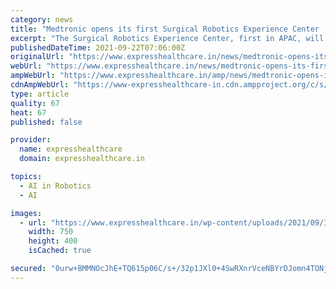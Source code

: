 ```yaml
---
category: news
title: "Medtronic opens its first Surgical Robotics Experience Center (SREC) in Asia Pacific"
excerpt: "The Surgical Robotics Experience Center, first in APAC, will enable clinicians in India to experience and train on robotic-assisted surgery technology from Medtronic"
publishedDateTime: 2021-09-22T07:06:00Z
originalUrl: "https://www.expresshealthcare.in/news/medtronic-opens-its-first-surgical-robotics-experience-center-srec-in-asia-pacific/431241/"
webUrl: "https://www.expresshealthcare.in/news/medtronic-opens-its-first-surgical-robotics-experience-center-srec-in-asia-pacific/431241/"
ampWebUrl: "https://www.expresshealthcare.in/amp/news/medtronic-opens-its-first-surgical-robotics-experience-center-srec-in-asia-pacific/431241/"
cdnAmpWebUrl: "https://www-expresshealthcare-in.cdn.ampproject.org/c/s/www.expresshealthcare.in/amp/news/medtronic-opens-its-first-surgical-robotics-experience-center-srec-in-asia-pacific/431241/"
type: article
quality: 67
heat: 67
published: false

provider:
  name: expresshealthcare
  domain: expresshealthcare.in

topics:
  - AI in Robotics
  - AI

images:
  - url: "https://www.expresshealthcare.in/wp-content/uploads/2021/09/Image-1-1.jpg"
    width: 750
    height: 400
    isCached: true

secured: "0urw+BMMNOcJhE+TQ615p06C/s+/32p1JXl0+4SwRXnrVceNBYrDJomn4TONj8rsNXcdQbbFFznTme+x/I6S2mGCWwv46i7qKS23RiXYB9akgTIbD5mZztyjRz/knyDlEu4j3z5VdDlGQzOFFV8NfIX6ZylEtkXOPuF9DCPOQHRduLsuAyVJsR834+ap4lcSXpJOlWdfeRMEh7+Gbw1uTimcBKauhBchZycnYcdgDmI9vJgUCYCmUf3lyurhkBseWhtROCxhERbU6+4//c4GBNFbYrVYHV3c3fSoONyPWP8lPRyn3PoGWcu9lHIQF9almuYek7zTbQm+gKICnVtPjSLDgMZgVOGoHLU3hnyKspI=;+xoRTHVLYr8HPj2xCJ4lJA=="
---
```


